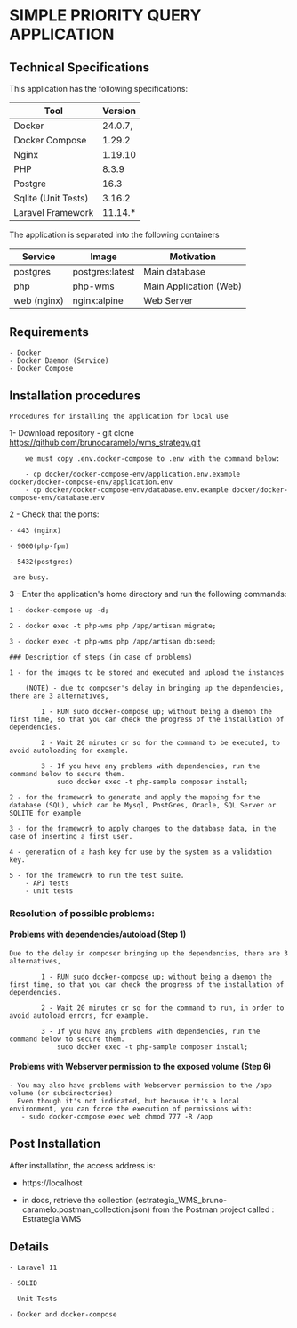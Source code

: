 # SIMPLE PRIORITY QUERY APPLICATION


## Technical Specifications

This application has the following specifications: 

| Tool | Version |
| --- | --- |
| Docker | 24.0.7, |
| Docker Compose | 1.29.2 |
| Nginx | 1.19.10 |
| PHP | 8.3.9 |
| Postgre | 16.3 |
| Sqlite (Unit Tests) | 3.16.2 |
| Laravel Framework | 11.14.* |

The application is separated into the following containers

| Service | Image | Motivation
| --- | --- | --- |
| postgres | postgres:latest | Main database |
| php | php-wms | Main Application (Web) |
| web (nginx) | nginx:alpine | Web Server |

## Requirements
    - Docker
    - Docker Daemon (Service)
    - Docker Compose

## Installation procedures
    Procedures for installing the application for local use

1- Download repository 
    - git clone https://github.com/brunocaramelo/wms_strategy.git
       
        we must copy .env.docker-compose to .env with the command below:

        - cp docker/docker-compose-env/application.env.example docker/docker-compose-env/application.env
        - cp docker/docker-compose-env/database.env.example docker/docker-compose-env/database.env

2 - Check that the ports:

    - 443 (nginx) 
    
    - 9000(php-fpm)

    - 5432(postgres) 

     are busy.


3 - Enter the application's home directory and run the following commands:
    
    1 - docker-compose up -d;

    2 - docker exec -t php-wms php /app/artisan migrate;

    3 - docker exec -t php-wms php /app/artisan db:seed;

    ### Description of steps (in case of problems)

    1 - for the images to be stored and executed and upload the instances
        
        (NOTE) - due to composer's delay in bringing up the dependencies, there are 3 alternatives,
        
            1 - RUN sudo docker-compose up; without being a daemon the first time, so that you can check the progress of the installation of dependencies.
            
            2 - Wait 20 minutes or so for the command to be executed, to avoid autoloading for example.
            
            3 - If you have any problems with dependencies, run the command below to secure them.
                sudo docker exec -t php-sample composer install;
    
    2 - for the framework to generate and apply the mapping for the database (SQL), which can be Mysql, PostGres, Oracle, SQL Server or SQLITE for example
    
    3 - for the framework to apply changes to the database data, in the case of inserting a first user.
    
    4 - generation of a hash key for use by the system as a validation key.
    
    5 - for the framework to run the test suite.
        - API tests  
        - unit tests
     
### Resolution of possible problems:

#### Problems with dependencies/autoload (Step 1)
    Due to the delay in composer bringing up the dependencies, there are 3 alternatives,
        
            1 - RUN sudo docker-compose up; without being a daemon the first time, so that you can check the progress of the installation of dependencies.
            
            2 - Wait 20 minutes or so for the command to run, in order to avoid autoload errors, for example.
            
            3 - If you have any problems with dependencies, run the command below to secure them.
                sudo docker exec -t php-sample composer install;

#### Problems with Webserver permission to the exposed volume (Step 6)
    - You may also have problems with Webserver permission to the /app volume (or subdirectories)
      Even though it's not indicated, but because it's a local environment, you can force the execution of permissions with:
       - sudo docker-compose exec web chmod 777 -R /app    

## Post Installation

After installation, the access address is:

- https://localhost

- in docs, retrieve the collection (estrategia_WMS_bruno-caramelo.postman_collection.json) from the Postman project called : Estrategia WMS

## Details

    - Laravel 11

    - SOLID

    - Unit Tests

    - Docker and docker-compose
